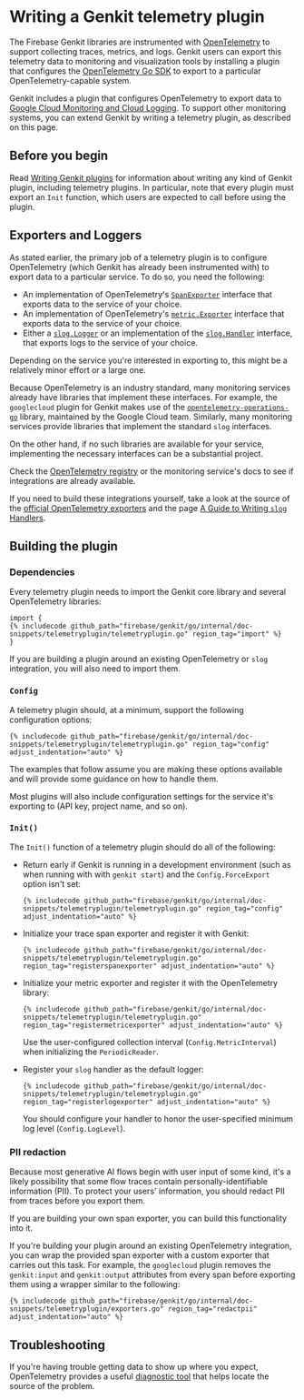 # Writing a Genkit telemetry plugin

The Firebase Genkit libraries are instrumented with [OpenTelemetry](http://opentelemetry.io)
to support collecting traces, metrics, and logs. Genkit users can export this
telemetry data to monitoring and visualization tools by installing a plugin that
configures the [OpenTelemetry Go SDK](https://opentelemetry.io/docs/languages/go/getting-started/)
to export to a particular OpenTelemetry-capable system.

Genkit includes a plugin that configures OpenTelemetry to export data to
[Google Cloud Monitoring and Cloud Logging](plugins/google-cloud). To support
other monitoring systems, you can extend Genkit by writing a telemetry plugin,
as described on this page.

## Before you begin

Read [Writing Genkit plugins](plugin-authoring) for information about writing
any kind of Genkit plugin, including telemetry plugins. In particular, note that
every plugin must export an `Init` function, which users are expected to call
before using the plugin.

## Exporters and Loggers

As stated earlier, the primary job of a telemetry plugin is to configure
OpenTelemetry (which Genkit has already been instrumented with) to export data
to a particular service. To do so, you need the following:

- An implementation of OpenTelemetry's [`SpanExporter`](https://pkg.go.dev/go.opentelemetry.io/otel/sdk/trace#SpanExporter)
  interface that exports data to the service of your choice.
- An implementation of OpenTelemetry's [`metric.Exporter`](https://pkg.go.dev/go.opentelemetry.io/otel/sdk/metric#Exporter)
  interface that exports data to the service of your choice.
- Either a [`slog.Logger`](https://pkg.go.dev/log/slog#Logger)
  or an implementation of the [`slog.Handler`](https://pkg.go.dev/log/slog#Handler)
  interface, that exports logs to the service of your choice.

Depending on the service you're interested in exporting to, this might be a
relatively minor effort or a large one.

Because OpenTelemetry is an industry standard, many monitoring services already
have libraries that implement these interfaces. For example, the `googlecloud`
plugin for Genkit makes use of the
[`opentelemetry-operations-go`](https://github.com/GoogleCloudPlatform/opentelemetry-operations-go)
library, maintained by the Google Cloud team.
Similarly, many monitoring services provide libraries that implement the
standard `slog` interfaces.

On the other hand, if no such libraries are available for your service,
implementing the necessary interfaces can be a substantial project.

Check the [OpenTelemetry registry](https://opentelemetry.io/ecosystem/registry/?component=exporter&language=go)
or the monitoring service's docs to see if integrations are already available.

If you need to build these integrations yourself, take a look at the source of
the [official OpenTelemetry exporters](https://github.com/open-telemetry/opentelemetry-go/tree/main/exporters)
and the page [A Guide to Writing `slog` Handlers](https://github.com/golang/example/blob/master/slog-handler-guide/README.md).

## Building the plugin

### Dependencies

Every telemetry plugin needs to import the Genkit core library and several
OpenTelemetry libraries:

```golang
import {
{% includecode github_path="firebase/genkit/go/internal/doc-snippets/telemetryplugin/telemetryplugin.go" region_tag="import" %}
}
```

If you are building a plugin around an existing OpenTelemetry or `slog`
integration, you will also need to import them.

### `Config`

A telemetry plugin should, at a minimum, support the following configuration
options:

```golang
{% includecode github_path="firebase/genkit/go/internal/doc-snippets/telemetryplugin/telemetryplugin.go" region_tag="config" adjust_indentation="auto" %}
```

The examples that follow assume you are making these options available and will
provide some guidance on how to handle them.

Most plugins will also include configuration settings for the service it's
exporting to (API key, project name, and so on).

### `Init()`

The `Init()` function of a telemetry plugin should do all of the following:

- Return early if Genkit is running in a development environment (such as when
  running with with `genkit start`) and the `Config.ForceExport` option isn't
  set:

  ```golang
  {% includecode github_path="firebase/genkit/go/internal/doc-snippets/telemetryplugin/telemetryplugin.go" region_tag="config" adjust_indentation="auto" %}
  ```

- Initialize your trace span exporter and register it with Genkit:

  ```golang
  {% includecode github_path="firebase/genkit/go/internal/doc-snippets/telemetryplugin/telemetryplugin.go" region_tag="registerspanexporter" adjust_indentation="auto" %}
  ```

- Initialize your metric exporter and register it with the OpenTelemetry
  library:

  ```golang
  {% includecode github_path="firebase/genkit/go/internal/doc-snippets/telemetryplugin/telemetryplugin.go" region_tag="registermetricexporter" adjust_indentation="auto" %}
  ```

  Use the user-configured collection interval (`Config.MetricInterval`) when
  initializing the `PeriodicReader`.

- Register your `slog` handler as the default logger:

  ```golang
  {% includecode github_path="firebase/genkit/go/internal/doc-snippets/telemetryplugin/telemetryplugin.go" region_tag="registerlogexporter" adjust_indentation="auto" %}
  ```

  You should configure your handler to honor the user-specified minimum log
  level (`Config.LogLevel`).

### PII redaction

Because most generative AI flows begin with user input of some kind, it's a
likely possibility that some flow traces contain personally-identifiable
information (PII). To protect your users' information, you should redact PII
from traces before you export them.

If you are building your own span exporter, you can build this functionality
into it.

If you're building your plugin around an existing OpenTelemetry integration, you
can wrap the provided span exporter with a custom exporter that carries out this
task. For example, the `googlecloud` plugin removes the `genkit:input` and
`genkit:output` attributes from every span before exporting them using a wrapper
similar to the following:

```golang
{% includecode github_path="firebase/genkit/go/internal/doc-snippets/telemetryplugin/exporters.go" region_tag="redactpii" adjust_indentation="auto" %}
```

## Troubleshooting

If you're having trouble getting data to show up where you expect, OpenTelemetry
provides a useful [diagnostic tool](https://opentelemetry.io/docs/languages/js/getting-started/nodejs/#troubleshooting)
that helps locate the source of the problem.
